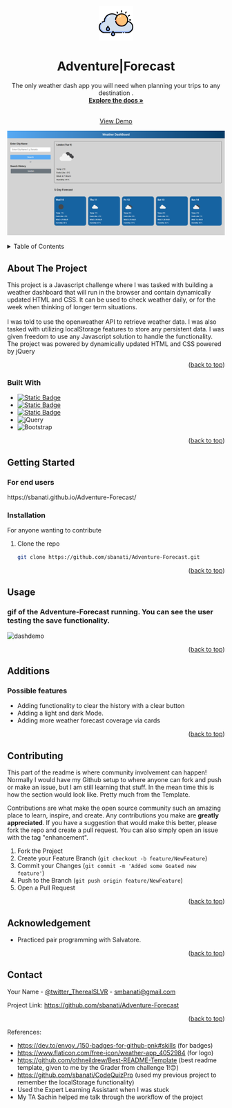 
<a name="readme-top"></a>





<!-- PROJECT LOGO -->
<br />
<div align="center">
  <a href="https://github.com/sbanati/weather_dash">  
    <img src="assets/img/logo.png" alt="Logo" width="80" height="80">
  </a>

<h1 align="center">Adventure|Forecast</h1>

  <p align="center">
    The only weather dash app you will need when planning your trips to any destination . 
    <br />
    <a href="https://github.com/sbanati/Adventure-Forecast"><strong>Explore the docs »</strong></a>
    <br />
    <br />

    
  <a href="https://sbanati.github.io/Adventure-Forecast/">View Demo</a>
    
  <img src="assets/img/screenshot1.png" alt="search box with weather display and 5 day forecast in blue cards at the bottom of the screen">

  </p>
</div>



<!-- TABLE OF CONTENTS -->
<details>
  <summary>Table of Contents</summary>
  <ol>
    <li>
      <a href="#about-the-project">About The Project</a>
      <ul>
        <li><a href="#built-with">Built With</a></li>
      </ul>
    </li>
    <li>
      <a href="#getting-started">Getting Started</a>
      <ul>
        <li><a href="#installation">Installation</a></li>
      </ul>
    </li>
    <li><a href="#usage">Usage</a></li>
    <li><a href="#additions">Additions</a></li>
    <li><a href="#contributing">Contributing</a></li>
    <li><a href="#acknowledgement">Acknowledgement</a></li>
    <li><a href="#contact">Contact</a></li>
  </ol>
</details>



<!-- ABOUT THE PROJECT -->
## About The Project

This project is a Javascript challenge where I was tasked with building a weather dashboard that will run in the browser and contain dynamically updated HTML and CSS. It can be used to check weather daily, or for the week when thinking of longer term situations. 
<br><br>
I was told to use the openweather API to retrieve weather data. I was also tasked with utilizing localStorage features to store any persistent data. I was given freedom to use any Javascript solution to handle the functionality. The project was powered by dynamically updated HTML and CSS powered by jQuery




<p align="right">(<a href="#readme-top">back to top</a>)</p>



### Built With

* [![Static Badge](https://img.shields.io/badge/HTML5-red?style=for-the-badge&logo=HTML5&labelColor=black)](https://img.shields.io/badge/HTML5-E34F26?style=for-the-badge&logo=html5&logoColor=white)
* [![Static Badge](https://img.shields.io/badge/CSS3-black?style=for-the-badge&logo=CSS3&logoColor=blue&labelColor=black&color=blue)](https://img.shields.io/badge/CSS3-1572B6?style=for-the-badge&logo=css3&logoColor=white)
* [![Static Badge](https://img.shields.io/badge/Java-gray?style=for-the-badge&logo=JavaScript&logoColor=yellow)](https://img.shields.io/badge/JavaScript-323330?style=for-the-badge&logo=javascript&logoColor=F7DF1E)
* ![jQuery](https://img.shields.io/badge/jquery-%230769AD.svg?style=for-the-badge&logo=jquery&logoColor=white)
* ![Bootstrap](https://img.shields.io/badge/bootstrap-%238511FA.svg?style=for-the-badge&logo=bootstrap&logoColor=white)
  




<p align="right">(<a href="#readme-top">back to top</a>)</p>



<!-- GETTING STARTED -->
## Getting Started

 <h3>For end users</h3> 
https://sbanati.github.io/Adventure-Forecast/  <br>




### Installation
For anyone wanting to contribute <br>

1. Clone the repo
   ```sh
   git clone https://github.com/sbanati/Adventure-Forecast.git
   ```

<p align="right">(<a href="#readme-top">back to top</a>)</p>



<!-- USAGE EXAMPLES -->
## Usage

<h3>gif of the Adventure-Forecast running. You can see the user testing the save functionality.</h3>

![dashdemo](https://github.com/sbanati/Adventure-Forecast/assets/149754544/91d372c3-8be8-42b8-9167-7e883cb07413)








<p align="right">(<a href="#readme-top">back to top</a>)</p>



<!-- ROADMAP -->
## Additions

<h3>Possible features</h3>

* Adding functionality to clear the history with a clear button
* Adding a light and dark Mode. 
* Adding more weather forecast coverage via cards 


<p align="right">(<a href="#readme-top">back to top</a>)</p>



<!-- CONTRIBUTING -->
## Contributing

This part of the readme is where community involvement can happen! Normally I would have my Github setup to where anyone can fork and push or make an issue, but 
I am still learning that stuff. In the mean time this is how the section would look like. Pretty much from the Template. <br>

Contributions are what make the open source community such an amazing place to learn, inspire, and create. Any contributions you make are **greatly appreciated**.
If you have a suggestion that would make this better, please fork the repo and create a pull request. You can also simply open an issue with the tag "enhancement".


1. Fork the Project
2. Create your Feature Branch (`git checkout -b feature/NewFeature`)
3. Commit your Changes (`git commit -m 'Added some Goated new feature'`)
4. Push to the Branch (`git push origin feature/NewFeature`)
5. Open a Pull Request

<p align="right">(<a href="#readme-top">back to top</a>)</p>


<!-- ACKNOWLEDGEMENT -->
## Acknowledgement
* Practiced pair programming with Salvatore.





<p align="right">(<a href="#readme-top">back to top</a>)</p>


<!-- CONTACT -->
## Contact

Your Name - [@twitter_TherealSLVR](https://twitter.com/TherealSLVR) - smbanati@gmail.com

Project Link: https://github.com/sbanati/Adventure-Forecast

<p align="right">(<a href="#readme-top">back to top</a>)</p>




<!-- MARKDOWN LINKS & IMAGES -->
<!-- https://www.markdownguide.org/basic-syntax/#reference-style-links -->
References:
* https://dev.to/envoy_/150-badges-for-github-pnk#skills (for badges)
* https://www.flaticon.com/free-icon/weather-app_4052984 (for logo)
* https://github.com/othneildrew/Best-README-Template (best readme template, given to me by the Grader from challenge 1!😊)
* https://github.com/sbanati/CodeQuizPro (used my previous project to remember the localStorage functionality)
* Used the Expert Learning Assistant when I was stuck
* My TA Sachin helped me talk through the workflow of the project 
